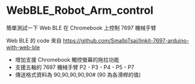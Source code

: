 # WebBLE_Robot_Arm_control

簡單測試一下 Web BLE 在 Chromebook 上控制 7697 機械手臂

Web BLE 的 code 來自 https://github.com/SmallpTsai/linkit-7697-arduino-with-web-ble  

- 增加支援 Chromebook 觸控螢幕的拖拉功能
- 支援五軸的 7697 機械手臂  P2 - P3 - P4 - P5 - P7
- 傳送格式資料為 90,90,90,90,90#  (90 為各滑桿的值)  
